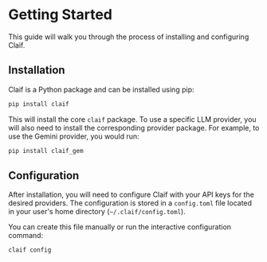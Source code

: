 # Getting Started

This guide will walk you through the process of installing and configuring Claif.

## Installation

Claif is a Python package and can be installed using pip:

```bash
pip install claif
```

This will install the core `claif` package. To use a specific LLM provider, you will also need to install the corresponding provider package. For example, to use the Gemini provider, you would run:

```bash
pip install claif_gem
```

## Configuration

After installation, you will need to configure Claif with your API keys for the desired providers. The configuration is stored in a `config.toml` file located in your user's home directory (`~/.claif/config.toml`).

You can create this file manually or run the interactive configuration command:

```bash
claif config
```
